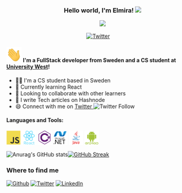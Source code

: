<!-- NOT DONEeee YET UNDER CONSTR --> 

<h3 align="center">
  Hello world, I'm Elmira!
  <img src="https://media.giphy.com/media/hvRJCLFzcasrR4ia7z/giphy.gif" width="28"> 
</h3>

<!-- Typing SVG  section -->
<p align="center">
  <a href="https://github.com/elmiracodes/readme-typing-svg"><img src="https://readme-typing-svg.herokuapp.com/?lines=Full-stack%20web%20and%20app%20developer;CS%20Student%20in%20Sweden;Always%20learning%20new%20things&font=Fira%20Code&center=true&width=440&height=45&color=7f3ace&vCenter=true&size=22"></a>
 
<!-- Social icons section -->
<p align="center">
  <a href="https://twitter.com/elmiracodes"><img width="32px" alt="Twitter" title="Twitter" src="https://i.imgur.com/H6wnjuj.png"/></a>
  &#8287;&#8287;&#8287;&#8287;&#8287;
</p>


<!-- Intro -->
#### <img src="/Hi.gif" width="40" height="40"/>  I'm a FullStack developer from Sweden and a CS student at [University West](https://www.hv.se/en/)! 


- 👩‍💻 I'm a CS student based in Sweden
- 🌱 Currently learning React 
- 👯 Looking to collaborate with other learners
- 📝 I write Tech articles on Hashnode 
- 😄 Connect with me on [Twitter ](https://twitter.com/elmiracodes) ![Twitter Follow](https://img.shields.io/twitter/follow/elmiracodes?label=%40elmiracodes&style=social) <br />

 #### Languages and Tools:
<img src="https://github.com/devicons/devicon/blob/master/icons/javascript/javascript-original.svg" alt="JavaScript logo" width="37px" height="37px" /> <img src="https://github.com/devicons/devicon/blob/master/icons/react/react-original-wordmark.svg" alt="React" width="37px" height="37px" /> <img src="https://github.com/devicons/devicon/blob/master/icons/csharp/csharp-line.svg" alt="Csharp" width="37px" height="37px" /> <img src="https://github.com/devicons/devicon/blob/master/icons/dot-net/dot-net-original-wordmark.svg" alt="dotnet" width="37px" height="37px" /> <img src="https://github.com/devicons/devicon/blob/master/icons/java/java-original-wordmark.svg" alt="Java" width="37px" height="37px" /> <img src="https://github.com/devicons/devicon/blob/master/icons/android/android-plain-wordmark.svg" alt="Android" width="37px" height="37px" /> 



<!-- Social badges section -->
<!-- Badges with custom icons - https://github.com/DenverCoder1/custom-icon-badges -->
<!-- YouTube stats - https://github.com/DenverCoder1/github-readme-youtube-stats -->
<!-- View counter - https://github.com/DenverCoder1/Simple-View-Counter -->
<!-- Star counter - https://github.com/idealclover/GitHub-Star-Counter -->
<p align="center">

![Anurag's GitHub stats](https://github-readme-stats.vercel.app/api?username=elmiracodes&show_icons=true&theme=midnight-purple)[![GitHub Streak](https://github-readme-streak-stats.herokuapp.com/?user=elmiracodes&theme=midnight-purple)](https://git.io/streak-stats)



<h3>Where to find me</h3>
<p><a href="https://github.com/elmiracodes" target="_blank"><img alt="Github" src="https://img.shields.io/badge/GitHub-%2312100E.svg?&style=for-the-badge&logo=Github&logoColor=white" /></a> <a href="https://twitter.com/elmiracodes" target="_blank"><img alt="Twitter" src="https://img.shields.io/badge/twitter-%231DA1F2.svg?&style=for-the-badge&logo=twitter&logoColor=white" /></a> <a href="https://www.linkedin.com/in/elmirabirank" target="_blank"><img alt="LinkedIn" src="https://img.shields.io/badge/linkedin-%230077B5.svg?&style=for-the-badge&logo=linkedin&logoColor=white" /></a>  
</p>

<br />
<br />
